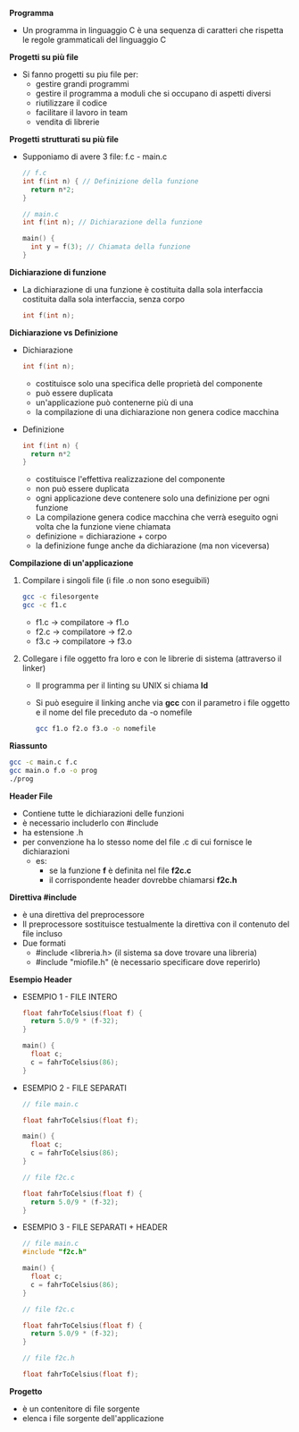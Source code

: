 **Programma**

- Un programma in linguaggio C è una sequenza di caratteri che rispetta le regole grammaticali del linguaggio C



**Progetti su più file**

- Si fanno progetti su piu file per:
  - gestire grandi programmi
  - gestire il programma a moduli che si occupano di aspetti diversi 
  - riutilizzare il codice
  - facilitare il lavoro in team
  - vendita di librerie



**Progetti strutturati su più file**

- Supponiamo di avere 3 file: f.c - main.c

  ```c
  // f.c
  int f(int n) { // Definizione della funzione
  	return n*2;
  }
  ```

  ```c
  // main.c
  int f(int n); // Dichiarazione della funzione
  
  main() {
  	int y = f(3); // Chiamata della funzione
  }
  ```



**Dichiarazione di funzione**

- La dichiarazione di una funzione è costituita dalla sola interfaccia costituita dalla sola interfaccia, senza corpo

  ```c
  int f(int n);
  ```



**Dichiarazione vs Definizione**

- Dichiarazione

  ```c
  int f(int n);
  ```

  - costituisce solo una specifica delle proprietà del componente
  - può essere duplicata
  - un'applicazione può contenerne più di una
  - la compilazione di una dichiarazione non genera codice macchina

- Definizione

  ```c
  int f(int n) {
  	return n*2
  }
  ```

  - costituisce l'effettiva realizzazione del componente
  - non può essere duplicata
  - ogni applicazione deve contenere solo una definizione per ogni funzione
  - La compilazione genera codice macchina che verrà eseguito ogni volta che la funzione viene chiamata
  - definizione = dichiarazione + corpo
  - la definizione funge anche da dichiarazione (ma non viceversa)



**Compilazione di un'applicazione**

1. Compilare i singoli file (i file .o non sono eseguibili)

   ```bash
   gcc -c filesorgente
   gcc -c f1.c
   ```

   - f1.c -> compilatore -> f1.o
   - f2.c -> compilatore -> f2.o
   - f3.c -> compilatore -> f3.o

2. Collegare i file oggetto fra loro e con le librerie di sistema (attraverso il linker)

   - Il programma per il linting su UNIX si chiama **ld**

   - Si può eseguire il linking anche via **gcc** con il parametro i file oggetto e il nome del file preceduto da -o nomefile

     ```bash
     gcc f1.o f2.o f3.o -o nomefile
     ```



**Riassunto**

```bash
gcc -c main.c f.c
gcc main.o f.o -o prog
./prog 
```



**Header File**

- Contiene tutte le dichiarazioni delle funzioni
- è necessario includerlo con #include
- ha estensione .h
- per convenzione ha lo stesso nome del file .c di cui fornisce le dichiarazioni
  - es:
    - se la funzione **f** è definita nel file **f2c.c**
    - il corrispondente header dovrebbe chiamarsi **f2c.h**



**Direttiva #include**

- è una direttiva del preprocessore
- Il preprocessore sostituisce testualmente la direttiva con il contenuto del file incluso
- Due formati
  - #include <libreria.h> (il sistema sa dove trovare una libreria)
  - #include "miofile.h" (è necessario specificare dove reperirlo)



**Esempio Header**

- ESEMPIO 1 - FILE INTERO

  ```c
  float fahrToCelsius(float f) {
  	return 5.0/9 * (f-32);
  }
  
  main() {
  	float c;
  	c = fahrToCelsius(86);
  }
  ```

- ESEMPIO 2 - FILE SEPARATI

  ```c
  // file main.c
  
  float fahrToCelsius(float f);
  
  main() {
  	float c;
  	c = fahrToCelsius(86);
  }
  ```

  ```c
  // file f2c.c
  
  float fahrToCelsius(float f) {
  	return 5.0/9 * (f-32);
  }
  ```

- ESEMPIO 3 - FILE SEPARATI + HEADER

  ```c
  // file main.c
  #include "f2c.h"
  
  main() {
  	float c;
  	c = fahrToCelsius(86);
  }
  ```

  ```c
  // file f2c.c
  
  float fahrToCelsius(float f) {
  	return 5.0/9 * (f-32);
  }
  ```

  ```c
  // file f2c.h
  
  float fahrToCelsius(float f);
  ```



**Progetto**

- è un contenitore di file sorgente
- elenca i file sorgente dell'applicazione